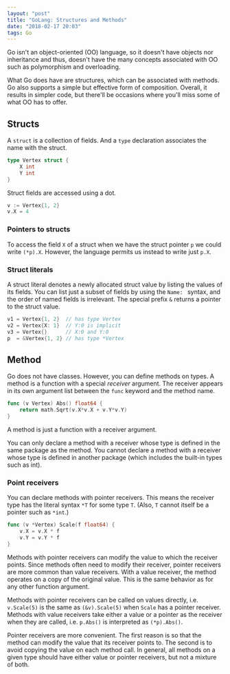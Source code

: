 ```yaml
---
layout: "post"
title: "GoLang: Structures and Methods"
date: "2018-02-17 20:03"
tags: Go
---
```


Go isn't an object-oriented (OO) language, so it doesn't have objects nor inheritance and thus, doesn't have the many concepts associated with OO such as polymorphism and overloading.

What Go does have are structures, which can be associated with methods. Go also supports a simple but effective form of composition. Overall, it results in simpler code, but there'll be occasions where you'll miss some of what OO has to offer.

## Structs
A `struct` is a collection of fields. And a `type` declaration associates the name with the struct.

```go
type Vertex struct {
	X int
	Y int
}
```
Struct fields are accessed using a dot.

```go
v := Vertex{1, 2}
v.X = 4
```

### Pointers to structs
To access the field `X` of a struct when we have the struct pointer `p` we could write `(*p).X`. However, the language permits us instead to write just `p.X`.

### Struct literals
A struct literal denotes a newly allocated struct value by listing the values of its fields. You can list just a subset of fields by using the `Name: ` syntax, and the order of named fields is irrelevant. The special prefix `&` returns a pointer to the struct value.

```go
v1 = Vertex{1, 2}  // has type Vertex
v2 = Vertex{X: 1}  // Y:0 is implicit
v3 = Vertex{}      // X:0 and Y:0
p  = &Vertex{1, 2} // has type *Vertex
```

## Method
Go does not have classes. However, you can define methods on types. A method is a function with a special *receiver* argument. The receiver appears in its own argument list between the `func` keyword and the method name.

```go
func (v Vertex) Abs() float64 {
	return math.Sqrt(v.X*v.X + v.Y*v.Y)
}
```

A method is just a function with a receiver argument.

You can only declare a method with a receiver whose type is defined in the same package as the method. You cannot declare a method with a receiver whose type is defined in another package (which includes the built-in types such as int).

### Point receivers
You can declare methods with pointer receivers. This means the receiver type has the literal syntax `*T` for some type `T`. (Also, `T` cannot itself be a pointer such as `*int`.)

```go
func (v *Vertex) Scale(f float64) {
	v.X = v.X * f
	v.Y = v.Y * f
}
```

Methods with pointer receivers can modify the value to which the receiver points. Since methods often need to modify their receiver, pointer receivers are more common than value receivers. With a value receiver, the method operates on a copy of the original value. This is the same behavior as for any other function argument.

Methods with pointer receivers can be called on values directly, i.e. `v.Scale(5)` is the same as `(&v).Scale(5)` when `Scale` has a pointer receiver. Methods with value receivers take either a value or a pointer as the receiver when they are called, i.e. `p.Abs()` is interpreted as `(*p).Abs()`.

Pointer receivers are more convenient. The first reason is so that the method can modify the value that its receiver points to. The second is to avoid copying the value on each method call. In general, all methods on a given type should have either value or pointer receivers, but not a mixture of both.
